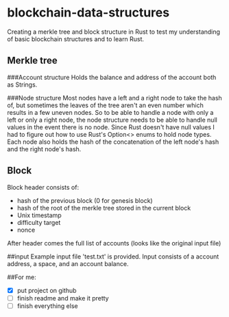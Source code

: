 # blockchain-data-structures

Creating a merkle tree and block structure in Rust to test my understanding of basic blockchain structures and to learn Rust.

## Merkle tree

###Account structure
Holds the balance and address of the account both as Strings.

###Node structure
Most nodes have a left and a right node to take the hash of, but sometimes the leaves of the tree aren't an even number which results in a few uneven nodes.  So to be able to handle a node with only a left or only a right node, the node structure needs to be able to handle null values in the event there is no node.  Since Rust doesn't have null values I had to figure out how to use Rust's Option<> enums to hold node types.
Each node also holds the hash of the concatenation of the left node's hash and the right node's hash.

## Block
Block header consists of:
 - hash of the previous block (0 for genesis block)
 - hash of the root of the merkle tree stored in the current block
 - Unix timestamp
 - difficulty target
 - nonce

After header comes the full list of accounts (looks like the original input file)


##input
Example input file 'test.txt' is provided.  Input consists of a account address, a space, and an account balance.

##For me:
-[x] put project on github
-[ ] finish readme and make it pretty
-[ ] finish everything else
